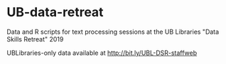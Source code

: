 # UB-data-retreat
Data and R scripts for text processing sessions at the UB Libraries "Data Skills Retreat" 2019

UBLibraries-only data available at http://bit.ly/UBL-DSR-staffweb
